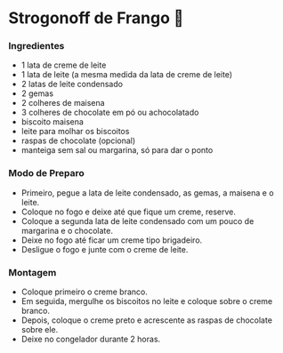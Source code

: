 # Strogonoff de Frango :chicken:

### Ingredientes
* 1 lata de creme de leite
* 1 lata de leite (a mesma medida da lata de creme de leite)
* 2 latas de leite condensado
* 2 gemas
* 2 colheres de maisena
* 3 colheres de chocolate em pó ou achocolatado
* biscoito maisena
* leite para molhar os biscoitos
* raspas de chocolate (opcional)
* manteiga sem sal ou margarina, só para dar o ponto
### Modo de Preparo
* Primeiro, pegue a lata de leite condensado, as gemas, a maisena e o leite.
* Coloque no fogo e deixe até que fique um creme, reserve.
* Coloque a segunda lata de leite condensado com um pouco de margarina e o chocolate.
* Deixe no fogo até ficar um creme tipo brigadeiro.
* Desligue o fogo e junte com o creme de leite.
### Montagem
* Coloque primeiro o creme branco.
* Em seguida, mergulhe os biscoitos no leite e coloque sobre o creme branco.
* Depois, coloque o creme preto e acrescente as raspas de chocolate sobre ele.
* Deixe no congelador durante 2 horas.